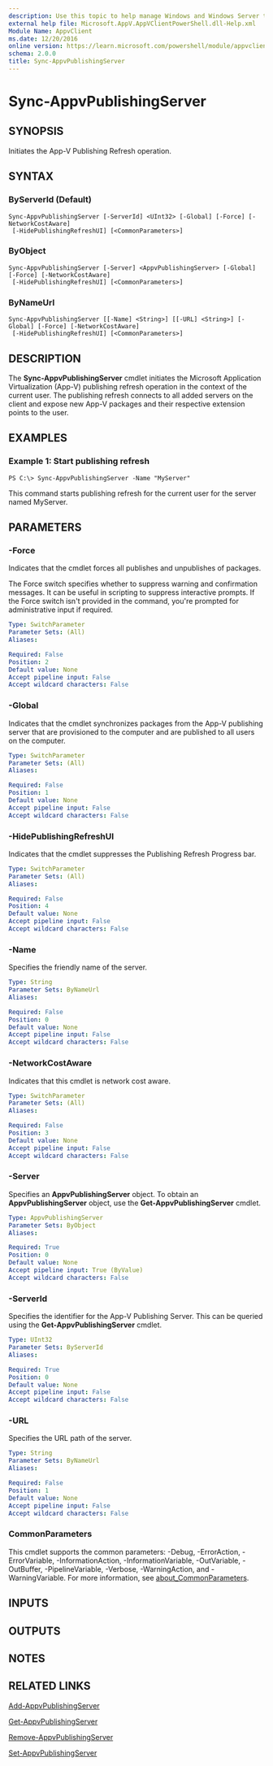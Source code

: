 ```yaml
---
description: Use this topic to help manage Windows and Windows Server technologies with Windows PowerShell.
external help file: Microsoft.AppV.AppVClientPowerShell.dll-Help.xml
Module Name: AppvClient
ms.date: 12/20/2016
online version: https://learn.microsoft.com/powershell/module/appvclient/sync-appvpublishingserver?view=windowsserver2019-ps&wt.mc_id=ps-gethelp
schema: 2.0.0
title: Sync-AppvPublishingServer
---
```


# Sync-AppvPublishingServer

## SYNOPSIS
Initiates the App-V Publishing Refresh operation.

## SYNTAX

### ByServerId (Default)
```
Sync-AppvPublishingServer [-ServerId] <UInt32> [-Global] [-Force] [-NetworkCostAware]
 [-HidePublishingRefreshUI] [<CommonParameters>]
```

### ByObject
```
Sync-AppvPublishingServer [-Server] <AppvPublishingServer> [-Global] [-Force] [-NetworkCostAware]
 [-HidePublishingRefreshUI] [<CommonParameters>]
```

### ByNameUrl
```
Sync-AppvPublishingServer [[-Name] <String>] [[-URL] <String>] [-Global] [-Force] [-NetworkCostAware]
 [-HidePublishingRefreshUI] [<CommonParameters>]
```

## DESCRIPTION
The **Sync-AppvPublishingServer** cmdlet initiates the Microsoft Application Virtualization (App-V) publishing refresh operation in the context of the current user.
The publishing refresh connects to all added servers on the client and expose new App-V packages and their respective extension points to the user.

## EXAMPLES

### Example 1: Start publishing refresh
```
PS C:\> Sync-AppvPublishingServer -Name "MyServer"
```

This command starts publishing refresh for the current user for the server named MyServer.

## PARAMETERS

### -Force
Indicates that the cmdlet forces all publishes and unpublishes of packages.

The Force switch specifies whether to suppress warning and confirmation messages. It can be useful in scripting to suppress interactive prompts. If the Force switch isn't provided in the command, you're prompted for administrative input if required.

```yaml
Type: SwitchParameter
Parameter Sets: (All)
Aliases: 

Required: False
Position: 2
Default value: None
Accept pipeline input: False
Accept wildcard characters: False
```

### -Global
Indicates that the cmdlet synchronizes packages from the App-V publishing server that are provisioned to the computer and are published to all users on the computer.

```yaml
Type: SwitchParameter
Parameter Sets: (All)
Aliases: 

Required: False
Position: 1
Default value: None
Accept pipeline input: False
Accept wildcard characters: False
```

### -HidePublishingRefreshUI
Indicates that the cmdlet suppresses the Publishing Refresh Progress bar.

```yaml
Type: SwitchParameter
Parameter Sets: (All)
Aliases: 

Required: False
Position: 4
Default value: None
Accept pipeline input: False
Accept wildcard characters: False
```

### -Name
Specifies the friendly name of the server.

```yaml
Type: String
Parameter Sets: ByNameUrl
Aliases: 

Required: False
Position: 0
Default value: None
Accept pipeline input: False
Accept wildcard characters: False
```

### -NetworkCostAware
Indicates that this cmdlet is network cost aware.

```yaml
Type: SwitchParameter
Parameter Sets: (All)
Aliases: 

Required: False
Position: 3
Default value: None
Accept pipeline input: False
Accept wildcard characters: False
```

### -Server
Specifies an **AppvPublishingServer** object.
To obtain an **AppvPublishingServer** object, use the **Get-AppvPublishingServer** cmdlet.

```yaml
Type: AppvPublishingServer
Parameter Sets: ByObject
Aliases: 

Required: True
Position: 0
Default value: None
Accept pipeline input: True (ByValue)
Accept wildcard characters: False
```

### -ServerId
Specifies the identifier for the App-V Publishing Server.
This can be queried using the **Get-AppvPublishingServer** cmdlet.

```yaml
Type: UInt32
Parameter Sets: ByServerId
Aliases: 

Required: True
Position: 0
Default value: None
Accept pipeline input: False
Accept wildcard characters: False
```

### -URL
Specifies the URL path of the server.

```yaml
Type: String
Parameter Sets: ByNameUrl
Aliases: 

Required: False
Position: 1
Default value: None
Accept pipeline input: False
Accept wildcard characters: False
```

### CommonParameters
This cmdlet supports the common parameters: -Debug, -ErrorAction, -ErrorVariable, -InformationAction, -InformationVariable, -OutVariable, -OutBuffer, -PipelineVariable, -Verbose, -WarningAction, and -WarningVariable. For more information, see [about_CommonParameters](https://go.microsoft.com/fwlink/?LinkID=113216).

## INPUTS

## OUTPUTS

## NOTES

## RELATED LINKS

[Add-AppvPublishingServer](./Add-AppvPublishingServer.md)

[Get-AppvPublishingServer](./Get-AppvPublishingServer.md)

[Remove-AppvPublishingServer](./Remove-AppvPublishingServer.md)

[Set-AppvPublishingServer](./Set-AppvPublishingServer.md)

